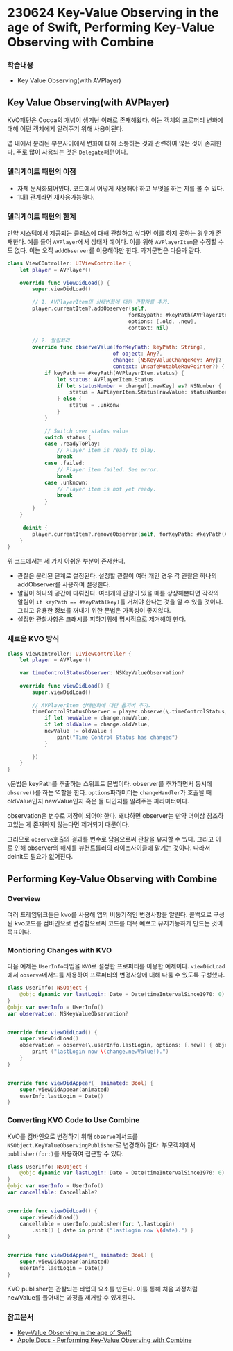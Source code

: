 # 230624 Key-Value Observing in the age of Swift, Performing Key-Value Observing with Combine
### 학습내용
- Key Value Observing(with AVPlayer)

## Key Value Observing(with AVPlayer)

KVO패턴은 Cocoa의 개념이 생겨난 이래로 존재해왔다. 이는 객체의 프로퍼티 변화에 대해 어떤 객체에게 알려주기 위해 사용이된다.

앱 내에서 분리된 부분사이에서 변화에 대해 소통하는 것과 관련하여 많은 것이 존재한다. 주로 많이 사용되는 것은 `Delegate`패턴이다.

### 델리게이트 패턴의 이점
- 자체 문서화되어있다. 코드에서 어떻게 사용해야 하고 무엇을 하는 지를 볼 수 있다.
- 1대1 관계라면 재사용가능하다.

### 델리게이트 패턴의 한계
만약 시스템에서 제공되는 클래스에 대해 관찰하고 싶다면 이를 하지 못하는 경우가 존재한다. 예를 들어 `AVPlayer`에서 상태가 예이다. 이를 위해 `AVPlayerItem`을 수정할 수도 없다. 이는 오직 `addObserver`를 이용해야만 한다. 
과거문법은 다음과 같다.

```swift
class ViewCOntroller: UIViewController {
    let player = AVPlayer()
    
    override func viewDidLoad() {
        super.viewDidLoad()
        
        // 1. AVPlayerItem의 상태변화에 대한 관찰자를 추가.
        player.currentItem?.addObserver(self,
                                       forKeypath: #keyPath(AVPlayerItem.status),
                                       options: [.old, .new],
                                       context: nil)
        
        // 2. 알림처리.
        override func observeValue(forKeyPath: keyPath: String?,
                                  of object: Any?,
                                  change: [NSKeyValueChangeKey: Any]?
                                  context: UnsafeMutableRawPointer?) {
            if keyPath == #keyPath(AVPlayerItem.status) {
                let status: AVPlayerItem.Status
                if let statusNumber = change?[.newKey] as? NSNumber {
                    status = AVPlayerItem.Status(rawValue: statusNumber.intValue)
                } else {
                    status = .unkonw
                }
            }
            
            // Switch over status value
            switch status {
            case .readyToPlay:
                // Player item is ready to play.
                break
            case .failed:
                // Player item failed. See error.
                break
            case .unknown:
                // Player item is not yet ready.
                break
            }
        }
    }
    
     deinit {
        player.currentItem?.removeObserver(self, forKeyPath: #keyPath(AVPlayerItem.status))
    }
}
```

위 코드에서는 세 가지 아쉬운 부분이 존재한다.
- 관찰은 분리된 단계로 설정된다. 설정할 관찰이 여러 개인 경우 각 관찰은 하나의 addObserver를 사용하여 설정한다.
- 알림이 하나의 공간에 다뤄진다. 여러개의 관찰이 있을 때를 상상해본다면 각각의 알림이 `if keyPath == #KeyPath(key)`를 거쳐야 한다는 것을 알 수 있을 것이다. 그리고 유용한 정보를 꺼내기 위한 문법은 가독성이 좋지않다.
- 설정한 관찰사항은 크래시를 피하기위해 명시적으로 제거해야 한다.

### 새로운 KVO 방식
```swift
class ViewController: UIViewController {
    let player = AVPlayer()
    
    var timeControlStatusObserver: NSKeyValueObservation?
    
    override func viewDidLoad() {
        super.viewDidLoad()
        
        // AVPlayerItem 상태변화에 대한 옵저버 추가.
        timeControlStatusObserver = player.observe(\.timeControlStatus, options: [.old, .new] { (player, change) in
            if let newValue = change.newValue,
            if let oldValue = change.oldValue,
            newValue != oldValue {
                pint("Time Control Status has changed")
            }
            
        })
    }
}
```

`\`문법은 keyPath를 추출하는 스위프트 문법이다. 
observer를 추가하면서 동시에 `observe()`를 하는 역할을 한다. `options`파라미터는 `changeHandler`가 호출될 때 oldValue인지 newValue인지 혹은 둘 다인지를 알려주는 파라미터이다. 

observation은 변수로 저장이 되어야 한다. 왜냐하면 observer는 만약 더이상 참조하고있는 게 존재하지 않는다면 제거되기 때문이다. 

그러므로 `observe`호출의 결과를 변수로 담음으로써 관찰을 유지할 수 있다. 그리고 이로 인해 observer의 해제를 뷰컨트롤러의 라이프사이클에 맡기는 것이다. 따라서 deinit도 필요가 없어진다.

## Performing Key-Value Observing with Combine

### Overview
여러 프레임워크들은 kvo를 사용해 앱의 비동기적인 변경사항을 알린다. 콜백으로 구성된 kvo코드를 컴바인으로 변경함으로써 코드를 더욱 예쁘고 유지가능하게 만드는 것이 목표이다.

### Montioring Changes with KVO
다음 예제는 `UserInfo`타입을 `KVO`로 설정한 프로퍼티를 이용한 예제이다. `viewDidLoad`에서 `observe`메서드를 사용하여 프로퍼티의 변경사항에 대해 다룰 수 있도록 구성했다. 

```swift
class UserInfo: NSObject {
    @objc dynamic var lastLogin: Date = Date(timeIntervalSince1970: 0)
}
@objc var userInfo = UserInfo()
var observation: NSKeyValueObservation?


override func viewDidLoad() {
    super.viewDidLoad()
    observation = observe(\.userInfo.lastLogin, options: [.new]) { object, change in
        print ("lastLogin now \(change.newValue!).")
    }
}


override func viewDidAppear(_ animated: Bool) {
    super.viewDidAppear(animated)
    userInfo.lastLogin = Date()
}
```
### Converting KVO Code to Use Combine
KVO를 컴바인으로 변경하기 위해 `observe`메서드를 `NSObject.KeyValueObservingPublisher`로 변경해야 한다. 부모객체에서 `publisher(for:)`를 사용하여 접근할 수 있다.
```swift
class UserInfo: NSObject {
    @objc dynamic var lastLogin: Date = Date(timeIntervalSince1970: 0)
}
@objc var userInfo = UserInfo()
var cancellable: Cancellable?


override func viewDidLoad() {
    super.viewDidLoad()
    cancellable = userInfo.publisher(for: \.lastLogin)
        .sink() { date in print ("lastLogin now \(date).") }
}


override func viewDidAppear(_ animated: Bool) {
    super.viewDidAppear(animated)
    userInfo.lastLogin = Date()
}
```

KVO publisher는 관찰되는 타입의 요소를 만든다. 
이를 통해 처음 과정처럼 newValue를 풀어내는 과정을 제거할 수 있게된다.

### 참고문서
- [Key-Value Observing in the age of Swift](https://medium.com/nerd-for-tech/key-value-observing-in-the-age-of-swift-f509c54fa5e8)
- [Apple Docs - Performing Key-Value Observing with Combine](https://developer.apple.com/documentation/combine/performing-key-value-observing-with-combine)
